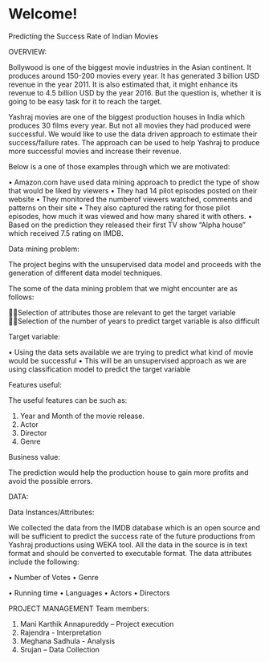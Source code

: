 # Welcome!

Predicting the Success Rate of Indian Movies

OVERVIEW:

Bollywood is one of the biggest movie industries in the Asian continent. It produces around 150-200 movies every year. It has generated 3 billion USD revenue in the year 2011. It is also estimated that, it might enhance its revenue to 4.5 billion USD by the year 2016. But the question is, whether it is going to be easy task for it to reach the target. 

Yashraj movies are one of the biggest production houses in India which produces 30 films every year. But not all movies they had produced were successful. We would like to use the data driven approach to estimate their success/failure rates. The approach can be used to help Yashraj to produce more successful movies and increase their revenue. 

Below is a one of those examples through which we are motivated:

• Amazon.com have used data mining approach to predict the type of show that would be liked by viewers 
• They had 14 pilot episodes posted on their website 
• They monitored the numberof viewers watched, comments and patterns on their site 
• They also captured the rating for those pilot episodes, how much it was viewed and how many shared it with others.
• Based on the prediction they released their first TV show “Alpha house” which received 7.5 rating on IMDB. 

Data mining problem: 

The project begins with the unsupervised data model and proceeds with the generation of different data model techniques. 

The some of the data mining problem that we might encounter are as follows:

Selection of attributes those are relevant to get the target variable 
Selection of the number of years to predict target variable is also difficult 




Target variable: 

• Using the data sets available we are trying to predict what kind of movie would be successful 
• This will be an unsupervised approach as we are using classification model to predict the target variable 

Features useful: 

The useful features can be such as: 

1. Year and Month of the movie release. 
2. Actor 
3. Director 
4. Genre 

Business value: 

The prediction would help the production house to gain more profits and avoid the possible errors.

DATA:

Data Instances/Attributes: 

We collected the data from the IMDB database which is an open source and will be sufficient to predict the success rate of the future productions from Yashraj productions using WEKA tool. All the data in the source is in text format and should be converted to executable format. The data attributes include the following: 

• Number of Votes 
• Genre 

• Running time 
• Languages 
• Actors 
• Directors 


PROJECT MANAGEMENT
Team members:
1.	Mani Karthik Annapureddy – Project execution
2.	Rajendra - Interpretation
3.	Meghana Sadhula - Analysis
4.	Srujan – Data Collection




